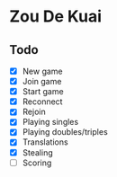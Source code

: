 # Zou De Kuai

## Todo

* [x] New game
* [x] Join game
* [x] Start game
* [x] Reconnect
* [x] Rejoin
* [x] Playing singles
* [x] Playing doubles/triples
* [x] Translations
* [x] Stealing
* [ ] Scoring
